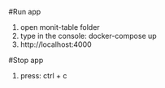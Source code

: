 #Run app
1. open monit-table folder
2. type in the console: docker-compose up
3. http://localhost:4000

#Stop app
1. press: ctrl + c